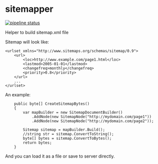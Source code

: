 # sitemapper

[![pipeline status](https://gitlab.com/horinf/sitemapper/badges/master/pipeline.svg)](https://gitlab.com/horinf/sitemapper/commits/master)

Helper to build sitemap.xml file

Sitemap will look like:
<?xml version="1.0" encoding="UTF-8"?>
    <urlset xmlns="http://www.sitemaps.org/schemas/sitemap/0.9"> 
        <url>
            <loc>http://www.example.com/page1.html</loc>
            <lastmod>2005-01-01</lastmod>
            <changefreq>monthly</changefreq>
            <priority>0.8</priority>
        </url>
        ...
    </urlset>

An example:

        public byte[] CreateSitemapBytes()
        {
            var mapBuilder = new SitemapDocumentBuilder()
                .AddNode(new SitemapNode("http://mydomain.com/page1"))
                .AddNode(new SitemapNode("http://mydomain.com/page2"));

            Sitemap sitemap = mapBuilder.Build();
            //string str = sitemap.ConvertToString();
            byte[] bytes = sitemap.ConvertToBytes();
            return bytes;
        }

And you can load it as a file or save to server directly.